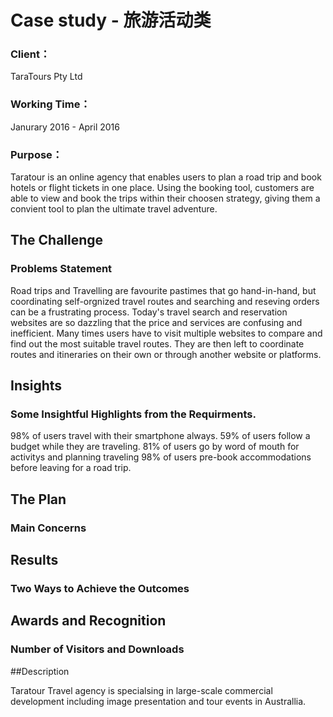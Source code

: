 # Case study - 旅游活动类

### Client：
TaraTours Pty Ltd
### Working Time：
Janurary 2016 -  April 2016
### Purpose：
Taratour is an online agency that enables users to plan a road trip and book hotels or flight tickets in one place. Using the booking tool, customers are able to view and book the trips within  their choosen strategy, giving them a convient tool to plan the ultimate travel adventure. 

## The Challenge
### Problems Statement
Road trips and Travelling are favourite pastimes that go hand-in-hand, but coordinating self-orgnized travel routes and searching and reseving orders can be a frustrating process. Today's travel search and reservation websites are so dazzling that the price and services are confusing and inefficient. Many times users have to visit multiple websites to compare and find out the most suitable travel routes. They are then left to coordinate routes and itineraries on their own or through another website or platforms. 

## Insights
### Some Insightful Highlights from the Requirments.
98% of users travel with their smartphone always. 
59% of users follow a budget while they are traveling.
81% of users go by word of mouth for activitys and planning traveling
98% of users pre-book accommodations before leaving for a road trip. 

## The Plan
### Main Concerns

## Results
### Two Ways to Achieve the Outcomes

## Awards and Recognition
### Number of Visitors and Downloads

##Description

Taratour Travel agency is specialsing in large-scale commercial development including image presentation and tour events in Australlia.

